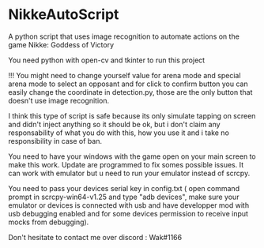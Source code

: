 # NikkeAutoScript
A python script that uses image recognition to automate actions on the game Nikke: Goddess of Victory


You need python with open-cv and tkinter to run this project


!!! You might need to change yourself value for arena mode and special arena mode to select an opposant and for click to confirm button you can easily change the coordinate in detection.py, those are the only button that doesn't use image recognition.

I think this type of script is safe because its only simulate tapping on screen and didn't inject anything so it should be ok, but i don't claim any responsability of what you do with this, how you use it and i take no responsibility in case of ban.

You need to have your windows with the game open on your main screen to make this work. Update are programmed to fix somes possible issues. It can work with emulator but u need to run your emulator instead of scrcpy.

You need to pass your devices serial key in config.txt ( open command prompt in scrcpy-win64-v1.25 and type "adb devices", make sure your emulator or devices is connected with usb and have developper mod with usb debugging enabled and for some devices permission to receive input mocks from debugging).


Don't hesitate to contact me over discord : Wak#1166
